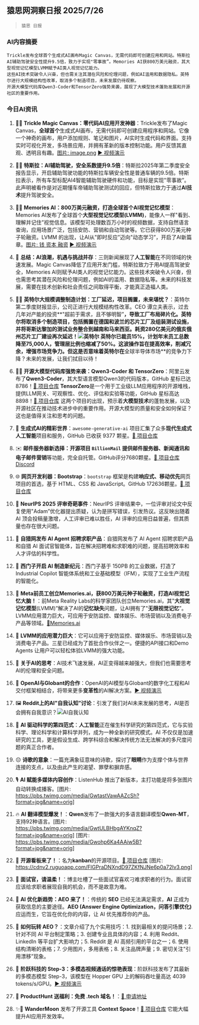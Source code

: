 ## 猿思网洞察日报 2025/7/26

>  `猿思 日报` 



### **AI内容摘要**

```
Trickle发布全球首个生成式AI画布Magic Canvas，无需代码即可创建应用和网站。特斯拉AI辅助驾驶安全性提升9.5倍，致力于实现"零事故”。Memories AI获800万美元融资，其大型视觉记忆模型LVMM赋予AI类人视觉记忆能力。
这些AI技术突破令人兴奋，但也需关注其潜在风险和伦理问题，例如AI滥用和数据隐私。英特尔进行大规模结构性改革，取消多个制造项目，未来发展仍待观察。
开源大模型代码库Qwen3-Coder和TensorZero强势来袭，展现了大模型技术蓬勃发展和开源社区的重要作用。
```



### **今日AI资讯**

1. 🎉🚀 **Trickle Magic Canvas：零代码AI应用开发神器**：Trickle发布了Magic Canvas，**全球首个**生成式AI画布，无需代码即可创建应用程序和网站。它像一个神奇的画布，用户添加规则、笔记和图片，AI实时生成代码和界面。支持实时可视化开发，多场景应用，并拥有革新的版本控制功能。用户反馈其直观、透明且有趣。[图片: image.png](https://upload.chinaz.com/2025/0725/6388906091095612073497271.png) [▶️ 视频演示](https://upload.chinaz.com/video/2025/0725/6388906097876277271999164.mp4)

2. 🚗💪 **特斯拉：AI辅助驾驶，安全系数提升9.5倍**：特斯拉2025年第二季度安全报告显示，开启辅助驾驶功能的特斯拉车辆安全性是普通车辆的9.5倍。特斯拉表示，所有车型标配AI4智能辅助驾驶硬件和功能，目标是实现"零事故”。此声明被看作是对近期懂车帝辅助驾驶测试的回应，但特斯拉致力于通过**AI技术**提升驾驶安全。

3. 🧠🤯 **Memories AI：800万美元融资，打造全球首个AI视觉记忆模型**：Memories AI发布了全球首个**大型视觉记忆模型(LVMM)**，能像人一样"看到、理解并记住”视觉信息。该模型可处理数百万小时的视频数据，支持自然语言查询，应用场景广泛，包括安防、营销和自动驾驶等。它已获得800万美元种子轮融资。LVMM 的出现，让AI从"即时反应”迈向"动态学习”，开启了AI新篇章。[图片: 钱 资本 融资](https://pic.chinaz.com/picmap/201812101541429574_0.jpg) [▶️ 视频演示](https://upload.chinaz.com/video/2025/0725/6388905481305075989581859.mp4)

4. 🤔 **总结：AI浪潮，机遇与挑战并存**：三则新闻展现了**人工智能**在不同领域的快速发展。Magic Canvas降低了应用开发门槛，特斯拉致力于用AI提高驾驶安全，Memories AI则赋予AI类人的视觉记忆能力。这些技术突破令人兴奋，但也需思考其潜在风险和伦理问题，例如AI的滥用、数据隐私等。未来的科技发展，需要在技术创新和社会责任之间取得平衡，才能真正造福人类。

5. 🤔🚧 **英特尔大规模调整制造计划：工厂延迟，项目搁置，未来堪忧？**：英特尔第二季度财报显示，公司正进行大规模结构性改革。CEO 谭立夫表示，过去几年对产能的投资**"超前于需求，且不够明智”**，导致工厂布局碎片化。英特尔将取消多个制造项目，包括搁置在德国和波兰的芯片工厂及组装测试设施，并将哥斯达黎加的测试业务整合到越南和马来西亚。耗资280亿美元的俄亥俄州芯片工厂建设再次延迟！![英特尔](https://pic.chinaz.com/picmap/201811151633430117_47.jpg)  英特尔已裁员15%，计划年末员工总数降至75,000人，管理层比例也缩减了50%。这波操作旨在提高效率，削减冗余，增强市场竞争力。但这是否意味着英特尔在**全球半导体市场**的竞争力下降？未来的发展，让我们拭目以待！

6. 🚀🤖 **开源大模型代码库强势来袭：Qwen3-Coder 和 TensorZero**：阿里云发布了**Qwen3-Coder**，其大型语言模型Qwen3的代码版本，GitHub 星标已达8786！[🔗 项目仓库](https://github.com/QwenLM/Qwen3-Coder)  **TensorZero**是一个用于工业级LLM应用程序的开源堆栈，提供LLM网关、可观察性、优化、评估和实验等功能，GitHub 星标高达8898！[🔗 项目仓库](https://github.com/tensorzero/tensorzero)  这两个项目的出现，预示着**大模型技术**的蓬勃发展，以及开源社区在推动技术进步中的重要作用。开源大模型的质量和安全如何保证？这也是值得关注和思考的问题。

7. 🚀 **生成式AI的精彩世界**：`awesome-generative-ai` 项目汇集了众多**现代生成式人工智能**项目和服务，GitHub 已收获 9377 颗星。[🔗 项目仓库](https://github.com/steven2358/awesome-generative-ai)

8. ✉️ **邮件服务器新选择：**开源项目 `BillionMail` 提供**邮件服务器、新闻通讯和电子邮件营销**等功能，完全自托管。GitHub评分7680颗星。[🔗 项目仓库](https://github.com/aaPanel/BillionMail) [Discord](https://discord.gg/asfXzBUhZr)

9. 🌐 **网页开发利器：Bootstrap**：`bootstrap` 框架是构建**响应式、移动优先**网页项目的首选，基于 HTML、CSS 和 JavaScript。GitHub 172636颗星。[🔗 项目仓库](https://github.com/twbs/bootstrap)

10. 🤔 **NeurIPS 2025 评审奇葩事件**：NeurIPS 评审结果中，一位评审对论文中反复使用"Adam”优化器提出质疑，认为是拼写错误，引发热议。这反映出随着 AI 顶会投稿量激增，人工评审已难以胜任，AI 评审的应用日益普遍，但其质量也存在很大问题。

11. 🚀 **自猎网发布 AI Agent 招聘求职产品**：自猎网发布了 AI Agent 招聘求职产品和自猎 AI 面试官智能体，旨在解决招聘难和求职难的问题，提高招聘效率和人才评估的科学性。

12. 🤖 **西门子开启 AI 制造新纪元**：西门子基于 150PB 的工业数据，打造了 Industrial Copilot 智能体系统和工业基础模型（IFM），实现了工业生产流程的智能化。

13. 🤯 **Meta前员工创立Memories.ai，获800万美元种子轮融资，打造AI视觉记忆大脑！**：前Meta Reality Labs的科学家团队创立Memories.ai，其"**大视觉记忆模型**(LVMM)”解决了AI的**记忆缺失**问题，让AI拥有了"**无限视觉记忆**”。LVMM应用潜力巨大，可应用于安防监控、媒体娱乐、市场营销以及消费电子产品等领域。[🔗Memories.ai](https://memories.ai)

14. 🚀 **LVMM的应用潜力巨大**：它可以应用于安防监控、媒体娱乐、市场营销以及消费电子产品。三星已经成为了首批合作伙伴之一。便捷的API接口和Demo Agents 让用户可以轻松体验LVMM的强大功能。

15. 🤔 **关于AI的思考**：AI技术飞速发展，AI正变得越来越强大，但我们也需要思考AI的伦理和安全问题。

16. 🤖 **OpenAI与Globant的合作**：OpenAI的AI模型与Globant的数字化工程和AI交付框架相结合，将带来更多**变革性**的AI解决方案。[▶️ 视频演示](https://video.twimg.com/amplify_video/1948751317981122560/vid/avc1/1920x1080/EsxE0eQE3GfS9XqY.mp4)

17. 🖼️ **Reddit上的AI"自我认知”讨论**：引发了我们对AI未来发展的思考，AI是否会拥有自我意识？![AI自我认知](https://external-preview.redd.it/thJkQAS4J1SuE-hsVmvkx6OnAK7P4JtgB2jyrH4CsC4.jpeg?width=320&crop=smart&auto=webp&s=af3757df34bfed5ad0604a506e13f26e139cf8e7)

18. 🤔 **AI 驱动科学的第四范式**：**人工智能**正在催生科学研究的第四范式，它与实验科学、理论科学和计算科学并列，成为一种全新的研究模式。AI 不仅仅是加速研究的工具，更是假设生成、跨学科综合和解决传统方法无法解决的多尺度问题的真正合作者。

19. 😔 **诗歌的意象**：一篇充满象征意味的诗歌，探讨了**眼睛**作为支撑个体与世界连接的支点，以及由此产生的渴望、罪孽和摒弃感。

20. 🎙️ **AI 赋能多媒体内容创作**：ListenHub 推出了新版本，主打功能是将多张图片自动转换成播客。[图片: https://pbs.twimg.com/media/GwtastVawAAZcSh?format=jpg&name=orig]

21. 🔥 **AI 翻译模型爆发！**：**Qwen**发布了一款强大的多语言翻译模型**Qwen-MT**，支持92种语言。[图片: https://pbs.twimg.com/media/GwtULBHbgAYKnqZ?format=jpg&name=orig] [图片: https://pbs.twimg.com/media/Gwohp6Ka4AAiw5B?format=jpg&name=orig]

22. 🎉 **开源看板来了！**：名为**kanban**的开源项目。[🔗 项目仓库](https://kan.bn/) [图片: https://cdnv2.ruguoapp.com/FlGPraDNXndD97ZKfNJNe6p0a72lv3.png]

23. 🤔 **面试官，请温柔！**：博主吐槽了一些面试官喜欢刁难求职者的行为。面试官应该给求职者展现自我的机会，而不是故意为难。

24. 🎉 **AI 优化新趋势：AEO 来了！**：传统的 **SEO** 已经无法满足需求，**AI** 正成为获取信息的主要途径。**AEO (Answer Engine Optimization，问答引擎优化)** 应运而生，它旨在优化你的内容，让 AI 优先推荐你的产品。

25. 🤔 **如何玩转 AEO？**：文章介绍了九个实用技巧：1. 找到最相关的提问场景；2. 针对不同 AI 平台制定策略；3. 创建专业且具体的内容；4. 利用 Reddit、LinkedIn 等平台扩大影响力；5. Reddit 是 AI 高频引用的平台之一；6. 使用结构清晰的表格；7. 少用图片，多用表格；8. 关注品牌声量；9. 密切关注"引用漂移”现象。

26. 🚀 **阶跃科技的 Step-3：多模态视频通话的惊艳表现**：阶跃科技发布了其最新的多模态模型 Step-3，该模型在 Hopper GPU 上的解码吞吐量高达 4039 tokens/s/GPU。[▶️ 视频演示](https://video.twimg.com/amplify_video/1948723738150928384/vid/avc1/862x1920/l-6U4O_Gj5iGC0Nl.mp4)

27. 🎁 **ProductHunt 送福利：免费 .tech 域名！**：[🔗 申请地址](https://producthunt.get.tech/)

28. ✨🚀 **WanderMoon** 发布了开源工具 **Context Space**！[🔗 项目仓库](https://github.com/context-space/context-space)  它能大幅提升AI应用开发效率。